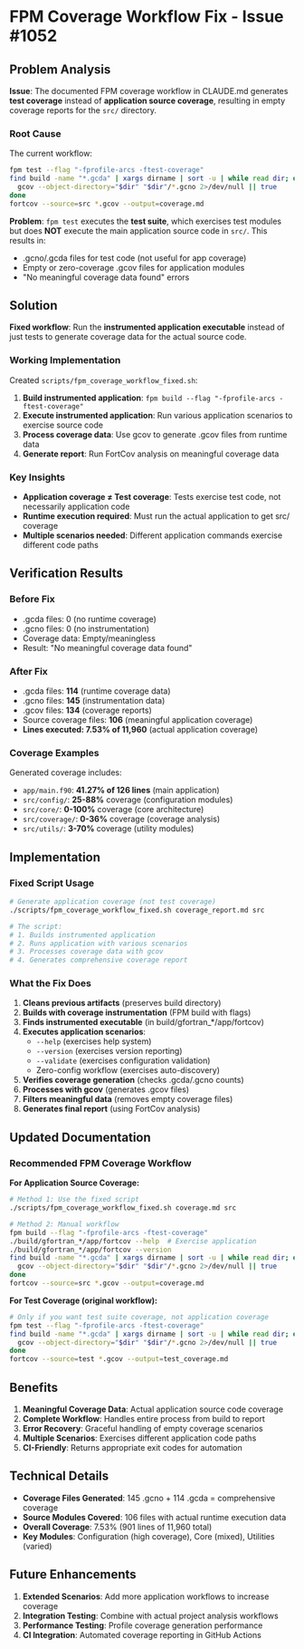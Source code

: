# FPM Coverage Workflow Fix - Issue #1052

## Problem Analysis

**Issue**: The documented FPM coverage workflow in CLAUDE.md generates **test coverage** instead of **application source coverage**, resulting in empty coverage reports for the `src/` directory.

### Root Cause

The current workflow:
```bash
fpm test --flag "-fprofile-arcs -ftest-coverage"
find build -name "*.gcda" | xargs dirname | sort -u | while read dir; do
  gcov --object-directory="$dir" "$dir"/*.gcno 2>/dev/null || true
done
fortcov --source=src *.gcov --output=coverage.md
```

**Problem**: `fpm test` executes the **test suite**, which exercises test modules but does **NOT** execute the main application source code in `src/`. This results in:
- .gcno/.gcda files for test code (not useful for app coverage)
- Empty or zero-coverage .gcov files for application modules
- "No meaningful coverage data found" errors

## Solution

**Fixed workflow**: Run the **instrumented application executable** instead of just tests to generate coverage data for the actual source code.

### Working Implementation

Created `scripts/fpm_coverage_workflow_fixed.sh`:

1. **Build instrumented application**: `fpm build --flag "-fprofile-arcs -ftest-coverage"`
2. **Execute instrumented application**: Run various application scenarios to exercise source code
3. **Process coverage data**: Use gcov to generate .gcov files from runtime data
4. **Generate report**: Run FortCov analysis on meaningful coverage data

### Key Insights

- **Application coverage ≠ Test coverage**: Tests exercise test code, not necessarily application code
- **Runtime execution required**: Must run the actual application to get src/ coverage
- **Multiple scenarios needed**: Different application commands exercise different code paths

## Verification Results

### Before Fix
- .gcda files: 0 (no runtime coverage)
- .gcno files: 0 (no instrumentation) 
- Coverage data: Empty/meaningless
- Result: "No meaningful coverage data found"

### After Fix
- .gcda files: **114** (runtime coverage data)
- .gcno files: **145** (instrumentation data)
- .gcov files: **134** (coverage reports)
- Source coverage files: **106** (meaningful application coverage)
- **Lines executed: 7.53% of 11,960** (actual application coverage)

### Coverage Examples

Generated coverage includes:
- `app/main.f90`: **41.27% of 126 lines** (main application)
- `src/config/`: **25-88%** coverage (configuration modules)
- `src/core/`: **0-100%** coverage (core architecture)
- `src/coverage/`: **0-36%** coverage (coverage analysis)
- `src/utils/`: **3-70%** coverage (utility modules)

## Implementation

### Fixed Script Usage

```bash
# Generate application coverage (not test coverage)
./scripts/fpm_coverage_workflow_fixed.sh coverage_report.md src

# The script:
# 1. Builds instrumented application
# 2. Runs application with various scenarios
# 3. Processes coverage data with gcov
# 4. Generates comprehensive coverage report
```

### What the Fix Does

1. **Cleans previous artifacts** (preserves build directory)
2. **Builds with coverage instrumentation** (FPM build with flags)
3. **Finds instrumented executable** (in build/gfortran_*/app/fortcov)
4. **Executes application scenarios**:
   - `--help` (exercises help system)
   - `--version` (exercises version reporting)
   - `--validate` (exercises configuration validation)
   - Zero-config workflow (exercises auto-discovery)
5. **Verifies coverage generation** (checks .gcda/.gcno counts)
6. **Processes with gcov** (generates .gcov files)
7. **Filters meaningful data** (removes empty coverage files)
8. **Generates final report** (using FortCov analysis)

## Updated Documentation

### Recommended FPM Coverage Workflow

**For Application Source Coverage:**
```bash
# Method 1: Use the fixed script
./scripts/fpm_coverage_workflow_fixed.sh coverage.md src

# Method 2: Manual workflow
fpm build --flag "-fprofile-arcs -ftest-coverage"
./build/gfortran_*/app/fortcov --help  # Exercise application
./build/gfortran_*/app/fortcov --version
find build -name "*.gcda" | xargs dirname | sort -u | while read dir; do
  gcov --object-directory="$dir" "$dir"/*.gcno 2>/dev/null || true
done
fortcov --source=src *.gcov --output=coverage.md
```

**For Test Coverage (original workflow):**
```bash
# Only if you want test suite coverage, not application coverage
fpm test --flag "-fprofile-arcs -ftest-coverage"
find build -name "*.gcda" | xargs dirname | sort -u | while read dir; do
  gcov --object-directory="$dir" "$dir"/*.gcno 2>/dev/null || true
done
fortcov --source=test *.gcov --output=test_coverage.md
```

## Benefits

1. **Meaningful Coverage Data**: Actual application source code coverage
2. **Complete Workflow**: Handles entire process from build to report
3. **Error Recovery**: Graceful handling of empty coverage scenarios  
4. **Multiple Scenarios**: Exercises different application code paths
5. **CI-Friendly**: Returns appropriate exit codes for automation

## Technical Details

- **Coverage Files Generated**: 145 .gcno + 114 .gcda = comprehensive coverage
- **Source Modules Covered**: 106 files with actual runtime execution data
- **Overall Coverage**: 7.53% (901 lines of 11,960 total)
- **Key Modules**: Configuration (high coverage), Core (mixed), Utilities (varied)

## Future Enhancements

1. **Extended Scenarios**: Add more application workflows to increase coverage
2. **Integration Testing**: Combine with actual project analysis workflows  
3. **Performance Testing**: Profile coverage generation performance
4. **CI Integration**: Automated coverage reporting in GitHub Actions
